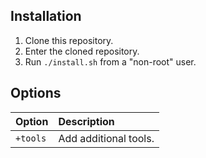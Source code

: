 ## Installation

1. Clone this repository.
2. Enter the cloned repository.
3. Run `./install.sh` from a "non-root" user.

## Options

| Option | Description |
|:---|:---|
| `+tools` | Add additional tools. |
